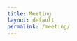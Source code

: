 ```yaml
---
title: Meeting
layout: default
permalink: /meeting/
---
```


<div id="jaas-container" style="height: 700px; width: 100%;"></div>
<script src="https://8x8.vc/external_api.js"></script>
<script>
  const domain = "8x8.vc";
  const roomName = "mymeeting123"; // fixed or dynamic

  fetch("/token.txt")  // file updated by your script
    .then(res => res.text())
    .then(jwt => {
      const options = {
        roomName,
        width: "100%",
        height: 700,
        parentNode: document.querySelector('#jaas-container'),
        jwt: jwt.trim()
      };
      const api = new JitsiMeetExternalAPI(domain, options);
    })
    .catch(err => console.error("❌ Could not load JWT:", err));
</script>


